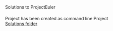 Solutions to ProjectEuler
####

Project has been created as command line Project      
[Solutions folder](https://github.com/prakashn27/Online-judges/tree/master/ProjectEuler-In-Swift/ProjectEuler-In-Swift)
